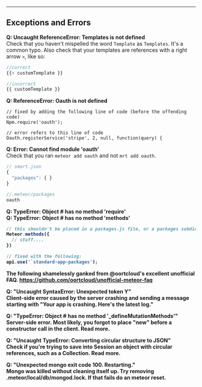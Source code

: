 ------------------------------------------------------------------
## Exceptions and Errors

**Q:  Uncaught ReferenceError: Templates is not defined**  
Check that you haven't mispelled the word ``Template`` as ``Templates``.  It's a common typo.  Also check that your templates are references with a right arrow ``>``, like so:

````js
//correct
{{> customTemplate }}

//incorrect
{{ customTemplate }}
````

**Q: ReferenceError: Oauth is not defined**     

````
// fixed by adding the following line of code (before the offending code)
Npm.require('oauth');

// error refers to this line of code
Oauth.registerService('stripe', 2, null, function(query) {
````


**Q:  Error: Cannot find module 'oauth'**  
Check that you ran ``meteor add oauth`` and not ``mrt add oauth``.  

````js
// smart.json
{
  "packages": { }
}

//.meteor/packages
oauth
````



**Q:   TypeError: Object # has no method 'require'**  
**Q:   TypeError: Object #<Object> has no method 'methods'**  

````js
// this shouldn't be placed in a packages.js file, or a packages subdirectory 
Meteor.methods({
  // stuff....
})

// fixed with the following:
api.use('`standard-app-packages');
````


The following shamelessly ganked from @oortcloud's excellent unofficial FAQ.
https://github.com/oortcloud/unofficial-meteor-faq

**Q:   "Uncaught SyntaxError: Unexpected token Y"**  
Client-side error caused by the server crashing and sending a message starting with "Your app is crashing. Here's the latest log."  

**Q:   "TypeError: Object # has no method '_defineMutationMethods'"**  
Server-side error. Most likely, you forgot to place "new" before a constructor call in the client. Read more.  

**Q:   "Uncaught TypeError: Converting circular structure to JSON"**  
Check if you're trying to save into Session an object with circular references, such as a Collection. Read more.  

**Q:   "Unexpected mongo exit code 100. Restarting."**  
Mongo was killed without cleaning itself up. Try removing .meteor/local/db/mongod.lock. If that fails do an meteor reset.  



